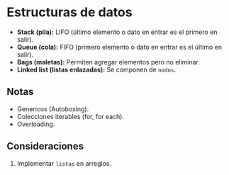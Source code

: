 # Estructuras de datos

- **Stack (pila):** LIFO (último elemento o dato en entrar es el primero en salir).
- **Queue (cola):** FIFO (primero elemento o dato en entrar es el último en salir).
- **Bags (maletas):** Permiten agregar elementos pero no eliminar.
- **Linked list (listas enlazadas):** Se componen de `nodos`.

## Notas

- Genericos (Autoboxing).
- Colecciones iterables (for, for each).
- Overloading.

## Consideraciones

1. Implementar `listas` en arreglos.
